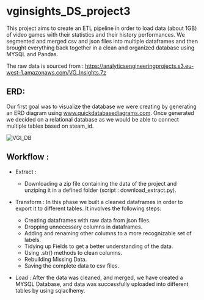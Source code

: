 # vginsights_DS_project3
This project aims to create an ETL pipeline in order to load data (about 1GB) of video games with their statistics and their history performances.
We segmented and merged csv and json files into multiple dataframes and then brought everything back together in a clean and organized database using MYSQL and Pandas.

The raw data is sourced from : https://analyticsengineeringprojects.s3.eu-west-1.amazonaws.com/VG_Insights.7z

## ERD:
Our first goal was to visualize the database we were creating by generating an ERD diagram using www.quickdatabasediagrams.com. Once generated we decided on a relational database as we would be able to connect multiple tables based on steam_id.

![VGI_DB](https://user-images.githubusercontent.com/114106183/220757184-e5f107df-410d-4e8a-8243-c901a0f99217.png)

## Workflow :

- Extract :
   - Downloading a zip file containing the data of the project and unziping it in a defined folder (script : download_extract.py).
  
- Transform : In this phase we built a cleaned dataframes in order to export it to different tables. It involves the following steps: 
  - Creating dataframes with raw data from json files.
  - Dropping unnecessary columns in dataframes.
  - Adding and renaming other columns to a more recognizable set of labels.
  - Tidying up Fields to get a better understanding of the data.
  - Using .str() methods to clean columns.
  - Rebuilding Missing Data.
  - Saving the complete data to csv files.

- Load : After the data was cleaned, and merged, we have created a MYSQL Database, and  data was successfully uploaded into different tables by using sqlaclhemy.
